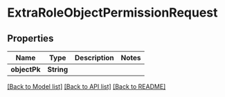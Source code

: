 # ExtraRoleObjectPermissionRequest

## Properties
Name | Type | Description | Notes
------------ | ------------- | ------------- | -------------
**objectPk** | **String** |  | 

[[Back to Model list]](../README.md#documentation-for-models) [[Back to API list]](../README.md#documentation-for-api-endpoints) [[Back to README]](../README.md)


